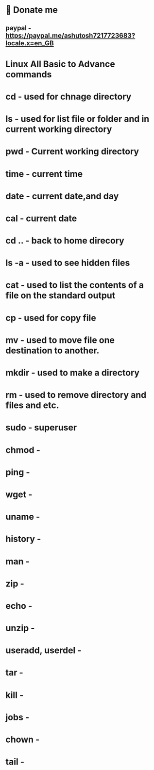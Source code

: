 # 💖 Donate me
paypal - https://paypal.me/ashutosh7217723683?locale.x=en_GB
----------------------------------------------------------------
# Linux All Basic to Advance commands
# cd - used for chnage directory
# ls - used for list file or folder and in current working directory
# pwd - Current working directory
# time - current time
# date - current date,and day
# cal - current date
# cd .. - back to home direcory
# ls -a - used to see hidden files
# cat - used to list the contents of a file on the standard output 
# cp - used for copy file
# mv - used to move file one destination to another.
# mkdir - used to make a directory
# rm - used to remove directory and files and etc.
# sudo - superuser
# chmod - 
# ping -
# wget - 
# uname - 
# history -
# man -
# zip -
# echo -
# unzip -
# useradd, userdel -
# tar -
# kill -
# jobs -
# chown - 
# tail -
